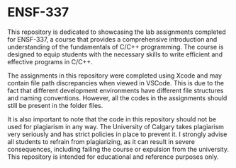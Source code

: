 # ENSF-337
This repository is dedicated to showcasing the lab assignments completed for ENSF-337, a course that provides a comprehensive introduction and understanding of the fundamentals of C/C++ programming. The course is designed to equip students with the necessary skills to write efficient and effective programs in C/C++.

The assignments in this repository were completed using Xcode and may contain file path discrepancies when viewed in VSCode. This is due to the fact that different development environments have different file structures and naming conventions. However, all the codes in the assignments should still be present in the folder files.

It is also important to note that the code in this repository should not be used for plagiarism in any way. The University of Calgary takes plagiarism very seriously and has strict policies in place to prevent it. I strongly advise all students to refrain from plagiarizing, as it can result in severe consequences, including failing the course or expulsion from the university. This repository is intended for educational and reference purposes only.
